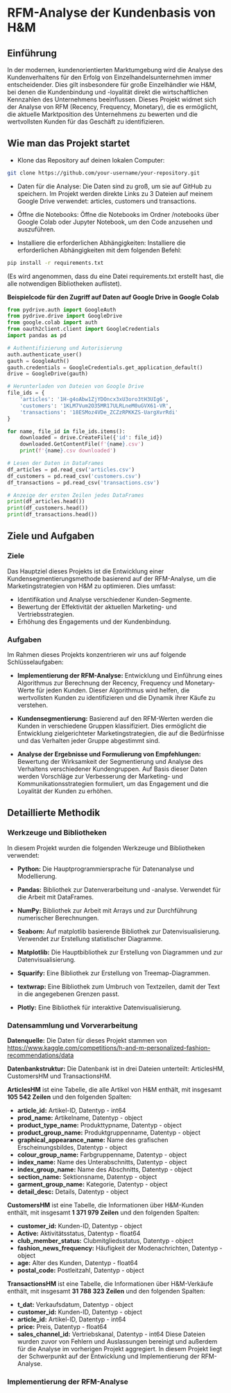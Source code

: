 # RFM-Analyse der Kundenbasis von H&M

## Einführung
In der modernen, kundenorientierten Marktumgebung wird die Analyse des Kundenverhaltens für den Erfolg von Einzelhandelsunternehmen immer entscheidender. Dies gilt insbesondere für große Einzelhändler wie H&M, bei denen die Kundenbindung und -loyalität direkt die wirtschaftlichen Kennzahlen des Unternehmens beeinflussen. Dieses Projekt widmet sich der Analyse von RFM (Recency, Frequency, Monetary), die es ermöglicht, die aktuelle Marktposition des Unternehmens zu bewerten und die wertvollsten Kunden für das Geschäft zu identifizieren.
## Wie man das Projekt startet
- Klone das Repository auf deinen lokalen Computer:
```sh
git clone https://github.com/your-username/your-repository.git
```
- Daten für die Analyse:
Die Daten sind zu groß, um sie auf GitHub zu speichern. Im Projekt werden direkte Links zu 3 Dateien auf meinem Google Drive verwendet: articles, customers und transactions.

- Öffne die Notebooks:
Öffne die Notebooks im Ordner /notebooks über Google Colab oder Jupyter Notebook, um den Code anzusehen und auszuführen.

- Installiere die erforderlichen Abhängigkeiten:
Installiere die erforderlichen Abhängigkeiten mit dem folgenden Befehl:
```sh
pip install -r requirements.txt
```
(Es wird angenommen, dass du eine Datei requirements.txt erstellt hast, die alle notwendigen Bibliotheken auflistet).

**Beispielcode für den Zugriff auf Daten auf Google Drive in Google Colab**
```python
from pydrive.auth import GoogleAuth
from pydrive.drive import GoogleDrive
from google.colab import auth
from oauth2client.client import GoogleCredentials
import pandas as pd

# Authentifizierung und Autorisierung
auth.authenticate_user()
gauth = GoogleAuth()
gauth.credentials = GoogleCredentials.get_application_default()
drive = GoogleDrive(gauth)

# Herunterladen von Dateien von Google Drive
file_ids = {
    'articles': '1H-g4oAbw1ZjYDOncx3xU3oro3tH3UIg6',
    'customers': '1KLM7Vum2O35MR17ULRLneM0uGVX61-VR',
    'transactions': '18ESMoz4VDe_ZCZzRPKKZS-UargXvrRdi'
}

for name, file_id in file_ids.items():
    downloaded = drive.CreateFile({'id': file_id})
    downloaded.GetContentFile(f'{name}.csv')
    print(f'{name}.csv downloaded')

# Lesen der Daten in DataFrames
df_articles = pd.read_csv('articles.csv')
df_customers = pd.read_csv('customers.csv')
df_transactions = pd.read_csv('transactions.csv')

# Anzeige der ersten Zeilen jedes DataFrames
print(df_articles.head())
print(df_customers.head())
print(df_transactions.head())
```
## Ziele und Aufgaben
### Ziele
Das Hauptziel dieses Projekts ist die Entwicklung einer Kundensegmentierungsmethode basierend auf der RFM-Analyse, um die Marketingstrategien von H&M zu optimieren. Dies umfasst:
- Identifikation und Analyse verschiedener Kunden-Segmente.
- Bewertung der Effektivität der aktuellen Marketing- und Vertriebsstrategien.
- Erhöhung des Engagements und der Kundenbindung.
### Aufgaben
Im Rahmen dieses Projekts konzentrieren wir uns auf folgende Schlüsselaufgaben:

- **Implementierung der RFM-Analyse:** Entwicklung und Einführung eines Algorithmus zur Berechnung der Recency, Frequency und Monetary-Werte für jeden Kunden. Dieser Algorithmus wird helfen, die wertvollsten Kunden zu identifizieren und die Dynamik ihrer Käufe zu verstehen.

- **Kundensegmentierung:** Basierend auf den RFM-Werten werden die Kunden in verschiedene Gruppen klassifiziert. Dies ermöglicht die Entwicklung zielgerichteter Marketingstrategien, die auf die Bedürfnisse und das Verhalten jeder Gruppe abgestimmt sind.

- **Analyse der Ergebnisse und Formulierung von Empfehlungen:** Bewertung der Wirksamkeit der Segmentierung und Analyse des Verhaltens verschiedener Kundengruppen. Auf Basis dieser Daten werden Vorschläge zur Verbesserung der Marketing- und Kommunikationsstrategien formuliert, um das Engagement und die Loyalität der Kunden zu erhöhen.

## Detaillierte Methodik
### Werkzeuge und Bibliotheken
In diesem Projekt wurden die folgenden Werkzeuge und Bibliotheken verwendet:

- **Python:** Die Hauptprogrammiersprache für Datenanalyse und Modellierung.

- **Pandas:** Bibliothek zur Datenverarbeitung und -analyse. Verwendet für die Arbeit mit DataFrames.

- **NumPy:** Bibliothek zur Arbeit mit Arrays und zur Durchführung numerischer Berechnungen.

- **Seaborn:** Auf matplotlib basierende Bibliothek zur Datenvisualisierung. Verwendet zur Erstellung statistischer Diagramme.

- **Matplotlib:** Die Hauptbibliothek zur Erstellung von Diagrammen und zur Datenvisualisierung.

- **Squarify:** Eine Bibliothek zur Erstellung von Treemap-Diagrammen.

- **textwrap:** Eine Bibliothek zum Umbruch von Textzeilen, damit der Text in die angegebenen Grenzen passt.

- **Plotly:** Eine Bibliothek für interaktive Datenvisualisierung.

### Datensammlung und Vorverarbeitung
**Datenquelle:**
Die Daten für dieses Projekt stammen von https://www.kaggle.com/competitions/h-and-m-personalized-fashion-recommendations/data

**Datenbankstruktur:**
Die Datenbank ist in drei Dateien unterteilt: ArticlesHM, CustomersHM und TransactionsHM.

**ArticlesHM** ist eine Tabelle, die alle Artikel von H&M enthält, mit insgesamt **105 542 Zeilen** und den folgenden Spalten:
- **article_id:** Artikel-ID, Datentyp - int64
- **prod_name:** Artikelname, Datentyp - object
- **product_type_name:** Produkttypname, Datentyp - object
- **product_group_name:** Produktgruppenname, Datentyp - object
- **graphical_appearance_name:** Name des grafischen Erscheinungsbildes, Datentyp - object
- **colour_group_name:** Farbgruppenname, Datentyp - object
- **index_name:** Name des Unterabschnitts, Datentyp - object
- **index_group_name:** Name des Abschnitts, Datentyp - object
- **section_name:** Sektionsname, Datentyp - object
- **garment_group_name:** Kategorie, Datentyp - object
- **detail_desc:** Details, Datentyp - object

**CustomersHM** ist eine Tabelle, die Informationen über H&M-Kunden enthält, mit insgesamt **1 371 979 Zeilen** und den folgenden Spalten:
- **customer_id:** Kunden-ID, Datentyp - object
- **Active:** Aktivitätsstatus, Datentyp - float64
- **club_member_status:** Clubmitgliedsstatus, Datentyp - object
- **fashion_news_frequency:** Häufigkeit der Modenachrichten, Datentyp - object
- **age:** Alter des Kunden, Datentyp - float64
- **postal_code:** Postleitzahl, Datentyp - object

**TransactionsHM** ist eine Tabelle, die Informationen über H&M-Verkäufe enthält, mit insgesamt **31 788 323 Zeilen** und den folgenden Spalten:
- **t_dat:** Verkaufsdatum, Datentyp - object
- **customer_id:** Kunden-ID, Datentyp - object
- **article_id:** Artikel-ID, Datentyp - int64
- **price:** Preis, Datentyp - float64
- **sales_channel_id:** Vertriebskanal, Datentyp - int64
Diese Dateien wurden zuvor von Fehlern und Auslassungen bereinigt und außerdem für die Analyse im vorherigen Projekt aggregiert. In diesem Projekt liegt der Schwerpunkt auf der Entwicklung und Implementierung der RFM-Analyse.
### Implementierung der RFM-Analyse
